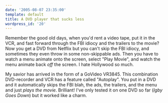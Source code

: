 ```yaml
---
date: '2005-08-07 23:35:00'
template: default
title: A DVD player that sucks less
wordpress_id: '20'
---
```


Remember the good old days, when you'd rent a video tape, put it in the VCR, and fast forward through the FBI idiocy and the trailers to the movie?  Now you get a DVD from Netflix but you can't skip the FBI idiocy, and sometimes they even throw in some non-skippable ads.  Then you have to watch a menu animate onto the screen, select "Play Movie", and watch the menu animate back <i>off</i> the screen.  I hate Hollywood so much.

My savior has arrived in the form of a GoVideo VR3845.  This combination DVD-recorder and VCR has a feature called "Autoplay".  You put in a DVD and it automatically skips the FBI blah, the ads, the trailers, and the menu and just <i>plays the movie</i>.  Brilliant!  I've only tested it on one DVD so far (<i>Igby Goes Down</i>) but it worked like a charm.